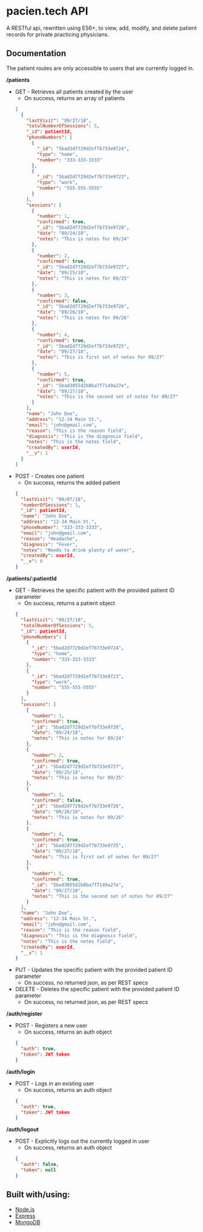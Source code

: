 # pacien.tech API

A RESTful api, rewritten using ES6+, to view, add, modify, and delete patient records for private practicing physicians.

## Documentation

The patient routes are only accessible to users that are currently logged in.

**/patients**

- GET - Retrieves all patients created by the user
  - On success, returns an array of patients
  ```json
  [
    {
      "lastVisit": "09/27/18",
      "totalNumberOfSessions": 5,
      "_id": patientId,
      "phoneNumbers": [
        {
          "_id": "5bad2d7729d2ef7b733e9724",
          "type": "home",
          "number": "333-333-3333"
        },
        {
          "_id": "5bad2d7729d2ef7b733e9723",
          "type": "work",
          "number": "555-555-5555"
        }
      ],
      "sessions": [
        {
          "number": 1,
          "confirmed": true,
          "_id": "5bad2d7729d2ef7b733e9728",
          "date": "09/24/18",
          "notes": "This is notes for 09/24"
        },
        {
          "number": 2,
          "confirmed": true,
          "_id": "5bad2d7729d2ef7b733e9727",
          "date": "09/25/18",
          "notes": "This is notes for 09/25"
        },
        {
          "number": 3,
          "confirmed": false,
          "_id": "5bad2d7729d2ef7b733e9726",
          "date": "09/26/18",
          "notes": "This is notes for 09/26"
        },
        {
          "number": 4,
          "confirmed": true,
          "_id": "5bad2d7729d2ef7b733e9725",
          "date": "09/27/18",
          "notes": "This is first set of notes for 09/27"
        },
        {
          "number": 5,
          "confirmed": true,
          "_id": "5bad3055d2b8ba7f7149a27e",
          "date": "09/27/18",
          "notes": "This is the second set of notes for 09/27"
        }
      ],
      "name": "John Doe",
      "address": "12-34 Main St.",
      "email": "john@gmail.com",
      "reason": "This is the reason field",
      "diagnosis": "This is the diagnosis field",
      "notes": "This is the notes field",
      "createdBy": userId,
      "__v": 1
    }
  ]
  ```
- POST - Creates one patient
  - On success, returns the added patient
  ```json
  {
    "lastVisit": "09/07/18",
    "numberOfSessions": 1,
    "_id": patientId,
    "name": "John Doe",
    "address": "12-34 Main St.",
    "phoneNumber": "333-333-3333",
    "email": "john@gmail.com",
    "reason": "Headache",
    "diagnosis": "Fever",
    "notes": "Needs to drink plenty of water",
    "createdBy": userId,
    "__v": 0
  }
  ```

**/patients/:patientId**

- GET - Retrieves the specific patient with the provided patient ID parameter
  - On success, returns a patient object
  ```json
  {
    "lastVisit": "09/27/18",
    "totalNumberOfSessions": 5,
    "_id": patientId,
    "phoneNumbers": [
      {
        "_id": "5bad2d7729d2ef7b733e9724",
        "type": "home",
        "number": "333-333-3333"
      },
      {
        "_id": "5bad2d7729d2ef7b733e9723",
        "type": "work",
        "number": "555-555-5555"
      }
    ],
    "sessions": [
      {
        "number": 1,
        "confirmed": true,
        "_id": "5bad2d7729d2ef7b733e9728",
        "date": "09/24/18",
        "notes": "This is notes for 09/24"
      },
      {
        "number": 2,
        "confirmed": true,
        "_id": "5bad2d7729d2ef7b733e9727",
        "date": "09/25/18",
        "notes": "This is notes for 09/25"
      },
      {
        "number": 3,
        "confirmed": false,
        "_id": "5bad2d7729d2ef7b733e9726",
        "date": "09/26/18",
        "notes": "This is notes for 09/26"
      },
      {
        "number": 4,
        "confirmed": true,
        "_id": "5bad2d7729d2ef7b733e9725",
        "date": "09/27/18",
        "notes": "This is first set of notes for 09/27"
      },
      {
        "number": 5,
        "confirmed": true,
        "_id": "5bad3055d2b8ba7f7149a27e",
        "date": "09/27/18",
        "notes": "This is the second set of notes for 09/27"
      }
    ],
    "name": "John Doe",
    "address": "12-34 Main St.",
    "email": "john@gmail.com",
    "reason": "This is the reason field",
    "diagnosis": "This is the diagnosis field",
    "notes": "This is the notes field",
    "createdBy": userId,
    "__v": 1
  }
  ```
- PUT - Updates the specific patient with the provided patient ID parameter
  - On success, no returned json, as per REST specs
- DELETE - Deletes the specific patient with the provided patient ID parameter
  - On success, no returned json, as per REST specs

**/auth/register**

- POST - Registers a new user
  - On success, returns an auth object
  ```json
  {
    "auth": true,
    "token": JWT token
  }
  ```

**/auth/login**

- POST - Logs in an existing user
  - On success, returns an auth object
  ```json
  {
    "auth": true,
    "token": JWT token
  }
  ```

**/auth/logout**

- POST - Explicitly logs out the currently logged in user
  - On success, returns an auth object
  ```json
  {
    "auth": false,
    "token": null
  }
  ```

## Built with/using:

- [Node.js](https://nodejs.org/)
- [Express](https://expressjs.com/)
- [MongoDB](https://www.mongodb.com/)

